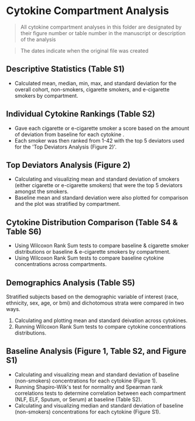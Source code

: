 # Cytokine Compartment Analysis
> All cytokine compartment analyses in this folder are designated by their figure number or table number in the manuscript or description of the analysis

> The dates indicate when the original file was created

## Descriptive Statistics (Table S1)
- Calculated mean, median, min, max, and standard deviation for the overall cohort, non-smokers, cigarette smokers, and e-cigarette smokers by compartment.

## Individual Cytokine Rankings (Table S2)
- Gave each cigarette or e-cigarette smoker a score based on the amount of deviation from baseline for each cytokine .
- Each smoker was then ranked from 1-42 with the top 5 deviators used for the 'Top Deviators Analysis (Figure 2)'.

## Top Deviators Analysis (Figure 2)
- Calculating and visualizing mean and standard deviation of smokers (either cigarette or e-cigarette smokers) that were the top 5 deviators amongst the smokers. 
- Baseline mean and standard deviation were also plotted for comparison and the plot was stratified by compartment. 

## Cytokine Distribution Comparison (Table S4 & Table S6)
- Using Wilcoxon Rank Sum tests to compare baseline & cigarette smoker distributions or baseline & e-cigarette smokers by compartment.
- Using Wilcoxon Rank Sum tests to compare baseline cytokine concentrations across compartments. 

## Demographics Analysis (Table S5)
Stratified subjects based on the demographic variable of interest (race, ethnicity, sex, age, or bmi) and dichotomous strata were compared in two ways.
   1. Calculating and plotting mean and standard deivation across cytokines.
   2. Running Wilcoxon Rank Sum tests to compare cytokine concentrations distributions.
   
## Baseline Analysis (Figure 1, Table S2, and Figure S1)
- Calculating and visualizing mean and standard deviation of baseline (non-smokers) concentrations for each cytokine (Figure 1). 
- Running Shapiro-Wilk's test for normality and Spearman rank correlations tests to determine correlation between each compartment (NLF, ELF, Sputum, or Serum) at baseline (Table S2). 
- Calculating and visualizing median and standard deviation of baseline (non-smokers) concentrations for each cytokine (Figure S1). 
